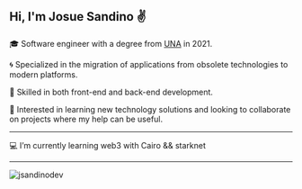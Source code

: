 ## Hi, I'm Josue Sandino ✌️

 🎓 Software engineer with a degree from [UNA](https://www.una.ac.cr/) in 2021.
 
 🌀 Specialized in the migration of applications from obsolete technologies to modern platforms.
 
 🔑 Skilled in both front-end and back-end development.
 
 🔭 Interested in learning new technology solutions and looking to collaborate on projects where my help can be useful. 
 
___


 💻 I’m currently learning web3 with Cairo && starknet

___




<p><img align="center" src="https://github-readme-stats.vercel.app/api/top-langs?username=jsandinodev&show_icons=true&locale=en&layout=compact" alt="jsandinodev" /></p>

<!--
**jsandinoDev/jsandinoDev** is a ✨ _special_ ✨ repository because its `README.md` (this file) appears on your GitHub profile.

Here are some ideas to get you started:

- 🔭 I’m currently working on ...
- 🌱 I’m currently learning ...
- 👯 I’m looking to collaborate on ...
- 🤔 I’m looking for help with ...
- 💬 Ask me about ...
- 📫 How to reach me: ...
- 😄 Pronouns: ...
- ⚡ Fun fact: ...
-->
